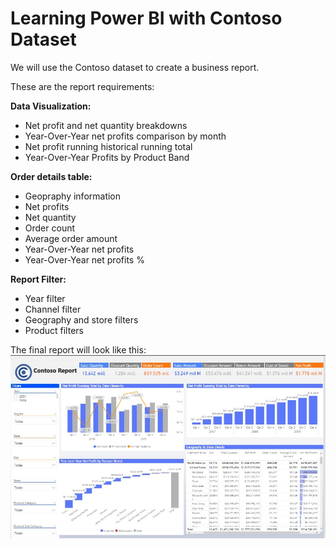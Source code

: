 # Learning Power BI with Contoso Dataset

We will use the Contoso dataset to create a business report.

These are the report requirements:

**Data Visualization:**
* Net profit and net quantity breakdowns
* Year-Over-Year net profits comparison by month
* Net profit running historical running total
* Year-Over-Year Profits by Product Band

**Order details table:**
* Geopraphy information
* Net profits
* Net quantity
* Order count
* Average order amount
* Year-Over-Year net profits
* Year-Over-Year net profits %

**Report Filter:**
* Year filter
* Channel filter
* Geography and store filters
* Product filters

The final report will look like this:
![](dataset/FinalReport.jpg)
